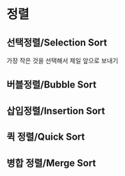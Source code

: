 # 정렬
## 선택정렬/Selection Sort
가장 작은 것을 선택해서 제일 앞으로 보내기
## 버블정렬/Bubble Sort

## 삽입정렬/Insertion Sort
## 퀵 정렬/Quick Sort
## 병합 정렬/Merge Sort
